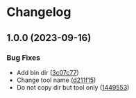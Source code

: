 # Changelog

## 1.0.0 (2023-09-16)


### Bug Fixes

* Add bin dir ([3c07c77](https://github.com/Selleo/asdf-cli/commit/3c07c7736c0f11e5e346bdd7262a0129b466adea))
* Change tool name ([d211f15](https://github.com/Selleo/asdf-cli/commit/d211f15d628ab6d1fec1234d25e49ead64da5a96))
* Do not copy dir but tool only ([1449553](https://github.com/Selleo/asdf-cli/commit/1449553980bf13345c782ad58f69ece09eb3f260))
